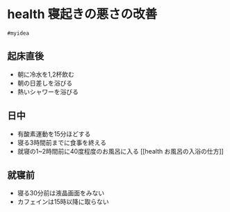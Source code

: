 # health 寝起きの悪さの改善
`#myidea` 
## 起床直後
- 朝に冷水を1,2杯飲む
- 朝の日差しを浴びる
- 熱いシャワーを浴びる


## 日中
- 有酸素運動を15分ほどする
- 寝る3時間前までに食事を終える
- 就寝の1~2時間前に40度程度のお風呂に入る [[health お風呂の入浴の仕方]]

## 就寝前
- 寝る30分前は液晶画面をみない
- カフェインは15時以降に取らない
